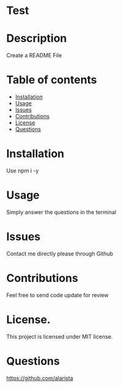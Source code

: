 # Test
  # Description
   Create a README File
      
  # Table of contents
  * [Installation](#installation)
  * [Usage](#usage)
  * [Issues](#issues)
  * [Contributions](#contributions)
  * [License](#license)
  * [Questions](#questions)
  
  # Installation
  Use npm i -y
      
  # Usage
  Simply answer the questions in the terminal
  
  # Issues
  Contact me directly please through Github
  
  # Contributions
  Feel free to send code update for review
      
  # License.
  This project is licensed under MIT license.
  
  # Questions
  https://github.com/alarista
